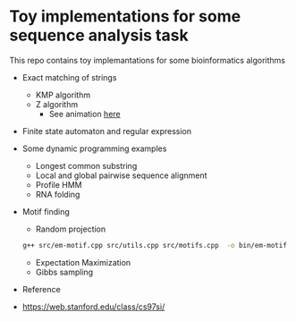 # Toy implementations for some sequence analysis task
This repo contains toy implemantations for some bioinformatics algorithms
- Exact matching of strings
  - KMP algorithm
  - Z algorithm
    - See animation [here](https://personal.utdallas.edu/~besp/demo/John2010/z-algorithm.htm)
- Finite state automaton and regular expression
- Some dynamic programming examples
  - Longest common substring
  - Local and global pairwise sequence alignment
  - Profile HMM
  - RNA folding 
- Motif finding
  - Random projection
  ```bash
  g++ src/em-motif.cpp src/utils.cpp src/motifs.cpp  -o bin/em-motif
  ```
  - Expectation Maximization
  - Gibbs sampling



- Reference
- <https://web.stanford.edu/class/cs97si/>
